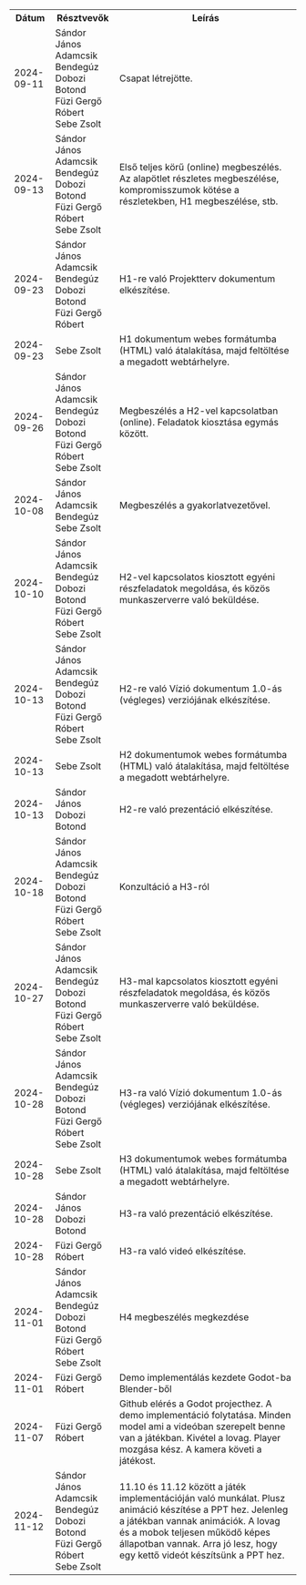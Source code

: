 <table>
	<tr><th>Dátum</th><th>Résztvevők</th><th>Leírás</th></tr>
	<tr><td>2024-09-11</td><td>Sándor János<br>Adamcsik Bendegúz<br>Dobozi Botond<br>Füzi Gergő Róbert<br>Sebe Zsolt</td><td>Csapat létrejötte.</td></tr>
	<tr><td>2024-09-13</td><td>Sándor János<br>Adamcsik Bendegúz<br>Dobozi Botond<br>Füzi Gergő Róbert<br>Sebe Zsolt</td><td>Első teljes körű (online) megbeszélés. Az alapötlet részletes megbeszélése, kompromisszumok kötése a részletekben, H1 megbeszélése, stb.</td></tr>
	<tr><td>2024-09-23</td><td>Sándor János<br>Adamcsik Bendegúz<br>Dobozi Botond<br>Füzi Gergő Róbert</td><td>H1-re való Projektterv dokumentum elkészítése.</td></tr>
	<tr><td>2024-09-23</td><td>Sebe Zsolt</td><td>H1 dokumentum webes formátumba (HTML) való átalakítása, majd feltöltése a megadott webtárhelyre.</td></tr>
	<tr><td>2024-09-26</td><td>Sándor János<br>Adamcsik Bendegúz<br>Dobozi Botond<br>Füzi Gergő Róbert<br>Sebe Zsolt</td><td>Megbeszélés a H2-vel kapcsolatban (online). Feladatok kiosztása egymás között.</td></tr>
	<tr><td>2024-10-08</td><td>Sándor János<br>Adamcsik Bendegúz<br>Sebe Zsolt</td><td>Megbeszélés a gyakorlatvezetővel.</td></tr>
	<tr><td>2024-10-10</td><td>Sándor János<br>Adamcsik Bendegúz<br>Dobozi Botond<br>Füzi Gergő Róbert<br>Sebe Zsolt</td><td>H2-vel kapcsolatos kiosztott egyéni részfeladatok megoldása, és közös munkaszerverre való beküldése.</td></tr>
	<tr><td>2024-10-13</td><td>Sándor János<br>Adamcsik Bendegúz<br>Dobozi Botond<br>Füzi Gergő Róbert<br>Sebe Zsolt</td><td>H2-re való Vízió dokumentum 1.0-ás (végleges) verziójának elkészítése.</td></tr>
	<tr><td>2024-10-13</td><td>Sebe Zsolt</td><td>H2 dokumentumok webes formátumba (HTML) való átalakítása, majd feltöltése a megadott webtárhelyre.</td></tr>
	<tr><td>2024-10-13</td><td>Sándor János<br>Dobozi Botond</td><td>H2-re való prezentáció elkészítése.</td></tr>
	<tr><td>2024-10-18</td><td>Sándor János<br>Adamcsik Bendegúz<br>Dobozi Botond<br>Füzi Gergő Róbert<br>Sebe Zsolt</td><td>Konzultáció a H3-ról</td></tr>
	<tr><td>2024-10-27</td><td>Sándor János<br>Adamcsik Bendegúz<br>Dobozi Botond<br>Füzi Gergő Róbert<br>Sebe Zsolt</td><td>H3-mal kapcsolatos kiosztott egyéni részfeladatok megoldása, és közös munkaszerverre való beküldése.</td></tr>
	<tr><td>2024-10-28</td><td>Sándor János<br>Adamcsik Bendegúz<br>Dobozi Botond<br>Füzi Gergő Róbert<br>Sebe Zsolt</td><td>H3-ra való Vízió dokumentum 1.0-ás (végleges) verziójának elkészítése.</td></tr>
	<tr><td>2024-10-28</td><td>Sebe Zsolt</td><td>H3 dokumentumok webes formátumba (HTML) való átalakítása, majd feltöltése a megadott webtárhelyre.</td></tr>
	<tr><td>2024-10-28</td><td>Sándor János<br>Dobozi Botond</td><td>H3-ra való prezentáció elkészítése.</td></tr>
	<tr><td>2024-10-28</td><td>Füzi Gergő Róbert</td><td>H3-ra való videó elkészítése.</td></tr>
	<tr><td>2024-11-01</td><td>Sándor János<br>Adamcsik Bendegúz<br>Dobozi Botond<br>Füzi Gergő Róbert<br>Sebe Zsolt</td><td>H4 megbeszélés megkezdése</td></tr>
	<tr><td>2024-11-01</td><td>Füzi Gergő Róbert</td><td>Demo implementálás kezdete Godot-ba Blender-ből</td></tr>
	<tr><td>2024-11-07</td><td>Füzi Gergő Róbert</td><td>Github elérés a Godot projecthez. A demo implementáció folytatása. Minden model ami a videóban szerepelt benne van a játékban. Kivétel a lovag. Player mozgása kész. A kamera követi a játékost.</td></tr>
	<tr><td>2024-11-12</td><td>Sándor János<br>Adamcsik Bendegúz<br>Dobozi Botond<br>Füzi Gergő Róbert<br>Sebe Zsolt</td><td>11.10 és 11.12 között a játék implementációján való munkálat. Plusz animáció készítése a PPT hez. 
Jelenleg a játékban vannak animációk. A lovag és a mobok teljesen működő képes állapotban vannak. Arra jó lesz, hogy egy kettő videót készítsünk a PPT hez.</td></tr>
</table>
